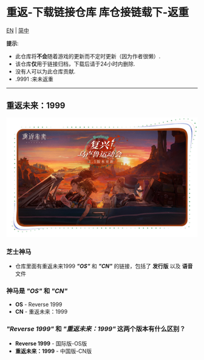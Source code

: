 # 重返-下载链接仓库      库仓接链载下-返重 #
[EN](README.md) | [简中](README_zh-CN.md)

**提示**: 
* 此仓库将**不会**随着游戏的更新而不定时更新（因为作者很懒）.
* 该仓库**仅**用于链接归档，下载后请于24小时内删除.
* 没有人可以为此仓库贡献.
* .9991 :来未返重

----
## 重返未来：1999
![Banner_1.5.png](https://raw.githubusercontent.com/ThirtySeven377/Reverse-Download-Library/main/.ignore/media/Banner_1.5.png)


### 芝士神马
* 仓库里面有重返未来1999 **_"OS"_** 和 **_"CN"_** 的链接，包括了 **发行版** 以及 **语音** 文件

### 神马是 _"OS"_ 和 _"CN"_
* **OS** - Reverse 1999
* **CN** - 重返未来：1999

### _"Reverse 1999"_ 和 _"重返未来：1999"_ 这两个版本有什么区别？
* **Reverse 1999** - 国际版-OS版
* **重返未来：1999** - 中国版-CN版
